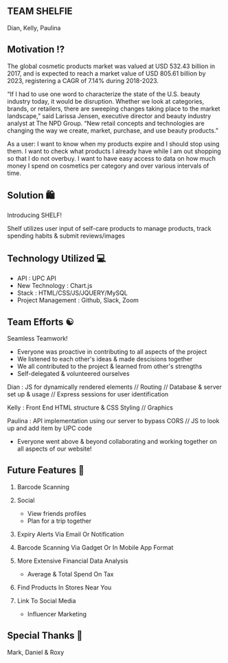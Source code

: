 ## TEAM SHELFIE

Dian, Kelly, Paulina

## Motivation ⁉️

The global cosmetic products market was valued at USD 532.43 billion in 2017, and is expected to reach a market value of USD 805.61 billion by 2023, registering a CAGR of 7.14% during 2018-2023. 

“If I had to use one word to characterize the state of the U.S. beauty industry today, it would be disruption. Whether we look at categories, brands, or retailers, there are sweeping changes taking place to the market landscape,” said Larissa Jensen, executive director and beauty industry analyst at The NPD Group. “New retail concepts and technologies are changing the way we create, market, purchase, and use beauty products.”

As a user:
I want to know when my products expire and I should stop using them.
I want to check what products I already have while I am out shopping so that I do not overbuy. 
I want to have easy access to data on how much money I spend on cosmetics per category and over various intervals of time.

## Solution 🛍

Introducing SHELF!

Shelf utilizes user input of self-care products to manage products, track spending habits & submit reviews/images

## Technology Utilized 💻

* API : UPC API
* New Technology : Chart.js
* Stack : HTML/CSS/JS/JQUERY/MySQL
* Project Management : Github, Slack, Zoom

## Team Efforts ☯️

Seamless Teamwork!

* Everyone was proactive in contributing to all aspects of the project
* We listened to each other's ideas & made descisions together
* We all contributed to the project & learned from other's strengths
* Self-delegated & volunteered ourselves

Dian : JS for dynamically rendered elements // Routing // Database & server set up & usage // Express sessions for user identification

Kelly : Front End HTML structure & CSS Styling // Graphics

Paulina : API implementation using our server to bypass CORS // JS to look up and add item by UPC code

* Everyone went above & beyond collaborating and working together on all aspects of our website!

## Future Features 🔮

1. Barcode Scanning

2. Social
    * View friends profiles
    * Plan for a trip together

3. Expiry Alerts Via Email Or Notification

4. Barcode Scanning Via Gadget Or In Mobile App Format

5. More Extensive Financial Data Analysis
    * Average & Total Spend On Tax

6. Find Products In Stores Near You

7. Link To Social Media
    * Influencer Marketing

## Special Thanks 🙌

Mark, Daniel & Roxy

